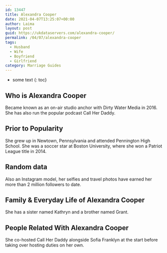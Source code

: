 ```yaml
---
id: 13447
title: Alexandra Cooper
date: 2021-04-07T13:25:07+00:00
author: Laima
layout: post
guid: https://ukdataservers.com/alexandra-cooper/
permalink: /04/07/alexandra-cooper
tags:
  - Husband
  - Wife
  - Boyfriend
  - Girlfriend
category: Marriage Guides
---
```


* some text
{: toc}


## Who is Alexandra Cooper
                  
                  
                  
Became known as an on-air studio anchor with Dirty Water Media in 2016. She has also run the popular podcast Call Her Daddy.  
                  
              
            
              
            
                
                
                
## Prior to Popularity
                  
                  
                  
She grew up in Newtown, Pennsylvania and attended Pennington High School. She was a soccer star at Boston University, where she won a Patriot League title in 2014.
                  
              
            
              
            
                
                
                
## Random data
                  
                  
                  
Also an Instagram model, her selfies and travel photos have earned her more than 2 million followers to date.
                  
              
            
              
            
                
                
                
## Family & Everyday Life of Alexandra Cooper
                  
                  
                  
She has a sister named Kathryn and a brother named Grant. 
                  
              
            
              
            
                
                
                
## People Related With Alexandra Cooper
                  
                  
                  
She co-hosted Call Her Daddy alongside Sofia Franklyn at the start before taking over hosting duties on her own. 
                  
              
            
              
            
                
              
            
              
              
            
            
              
            
          
          
          